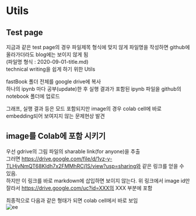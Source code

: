 

# Utils

## Test page  
지금과 같은 test page의 경우 파일제목 형식에 맞지 않게 파일명을 작성하면 github에 올라가더라도 blog에는 보이지 않게 됨  
(파일명 형식 : 2020-09-01-title.md)  
technical writing을 쉽게 하기 위한 Utils  

fastBook 폴더 전체를 google drive에 복사  
하나의 ipynb 마다 공부(update)한 후 실행 결과가 포함된 ipynb 파일을 github의 notebook 폴더에 업로드  

그래프, 실행 결과 등은 모드 포함되지만 image의 경우 colab cell에 바로 embedding되어 보여지지 않는 문제현상 발견  

## image를 Colab에 포함 시키기  
우선 gdrive의 그림 파일의 sharable link(for anyone)을 추출  
그러면 https://drive.google.com/file/d/1vz-y-TLHjvNmQT68KIdh7x2FMMhRCj1S/view?usp=sharing와 같은 링크를 얻을 수 있음.  
하지만 이 링크를 바로 markdown에 삽입하면 보이지 않는다. 위 링크에서 image id만 잘라서 https://drive.google.com/uc?id=XXX의 XXX 부분에 포함

최종적으로 다음과 같은 형태가 되면 colab cell에서 바로 보임  
![ee](https://drive.google.com/uc?id=1mKl2qiTlt-uBHkKf5D1_zJvY6l_UHzf8)